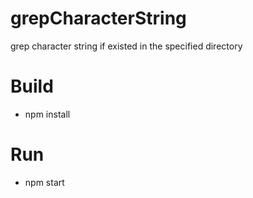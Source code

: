 # grepCharacterString
grep character string if existed in the specified directory

# Build
* npm install

# Run
* npm start
